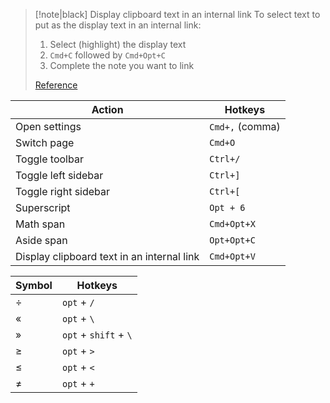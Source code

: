 
> [!note|black] Display clipboard text in an internal link
> To select text to put as the display text in an internal link:
> 
> 1. Select (highlight) the display text
> 2. `Cmd+C` followed by `Cmd+Opt+C`
> 3. Complete the note you want to link
> 
> [Reference](https://forum.obsidian.md/t/linking-from-display-text-to-link/49803/10)


| Action                                     | Hotkeys         |
| ------------------------------------------ | --------------- |
| Open settings                              | `Cmd+,` (comma) |
| Switch page                                | `Cmd+O`         |
| Toggle toolbar                             | `Ctrl+/`        |
| Toggle left sidebar                        | `Ctrl+]`        |
| Toggle right sidebar                       | `Ctrl+[`        |
| Superscript                                | `Opt + 6`       |
| Math span                                  | `Cmd+Opt+X`     |
| Aside span                                 | `Opt+Opt+C`     |
| Display clipboard text in an internal link | `Cmd+Opt+V`     |



| Symbol | Hotkeys               |
| ------ | --------------------- |
| ÷      | `opt` + `/`           |
| «      | `opt` + `\`           |
| »      | `opt` + `shift` + `\` |
| ≥      | `opt` + `>`           |
| ≤      | `opt` + `<`           |
| ≠      | `opt` + `+`           |




